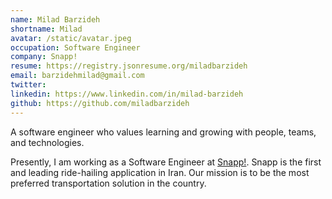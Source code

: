 ```yaml
---
name: Milad Barzideh
shortname: Milad
avatar: /static/avatar.jpeg
occupation: Software Engineer
company: Snapp!
resume: https://registry.jsonresume.org/miladbarzideh
email: barzidehmilad@gmail.com
twitter:
linkedin: https://www.linkedin.com/in/milad-barzideh
github: https://github.com/miladbarzideh
---
```


A software engineer who values learning and growing with people, teams, and technologies.

Presently, I am working as a Software Engineer at [Snapp!](https://snapp.ir/). Snapp is the first and leading ride-hailing application in Iran. Our mission is to be the most preferred transportation solution in the country.
